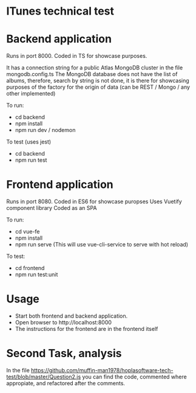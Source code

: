 # ITunes technical test

# Backend application

Runs in port 8000.
Coded in TS for showcase purposes.

It has a connection string for a public Atlas MongoDB cluster in the file mongodb.config.ts
The MongoDB database does not have the list of albums, therefore, search by string is not done, it is there
for showcasing purposes of the factory for the origin of data (can be REST / Mongo / any other implemented)

To run:

- cd backend
- npm install
- npm run dev / nodemon

To test (uses jest)

- cd backend
- npm run test


# Frontend application

Runs in port 8080.
Coded in ES6 for showcase puropses
Uses Vuetify component library
Coded as an SPA

To run:

- cd vue-fe
- npm install
- npm run serve  (This will use vue-cli-service to serve with hot reload)

To test:

- cd frontend
- npm run test:unit

# Usage

- Start both frontend and backend application.
- Open browser to http://localhost:8000
- The instructions for the frontend are in the frontend itself

# Second Task, analysis

In the file https://github.com/muffin-man1978/hoplasoftware-tech-test/blob/master/Question2.js you can find the code, commented where appropiate,
and refactored after the comments.
